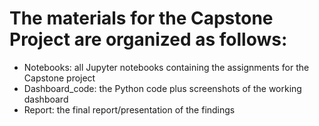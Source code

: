 # The materials for the Capstone Project are organized as follows:

- Notebooks: all Jupyter notebooks containing the assignments for the Capstone project
- Dashboard_code: the Python code plus screenshots of the working dashboard
- Report: the final report/presentation of the findings

